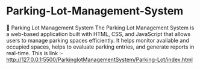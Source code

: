 # Parking-Lot-Management-System
🚗 Parking Lot Management System The Parking Lot Management System is a web-based application built with HTML, CSS, and JavaScript that allows users to manage parking spaces efficiently. It helps monitor available and occupied spaces, helps to evaluate parking entries, and generate reports in real-time.
This is link :-
http://127.0.0.1:5500/ParkinglotManagementSystem/Parking-Lot/index.html
